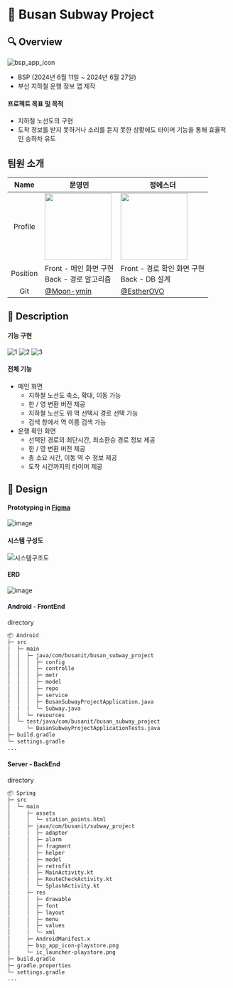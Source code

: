 # 🚉 Busan Subway Project
## 🔍 Overview
![bsp_app_icon](https://github.com/Moon-ymin/BusanSubwayProject/assets/83321379/ff0eea90-6443-40c6-a90d-b479525174a0)
- BSP (2024년 6월 11일 ~ 2024년 6월 27일)
- 부산 지하철 운행 정보 앱 제작
#### 프로젝트 목표 및 목적
- 지하철 노선도의 구현
- 도착 정보를 받지 못하거나 소리를 듣지 못한 상황에도 타이머 기능을 통해 효율적인 승하차 유도
## 팀원 소개
|   Name   | 문영민 | 정에스더 |
| :------: | ----- | ------ |
| Profile  | <img src="https://github.com/Moon-ymin/subway-project/assets/83321379/0ba481db-106f-46ea-9fed-e6dd595ea1e5" width="150px"> |<img src="https://github.com/Moon-ymin/subway-project/assets/83321379/4a5e7f8d-cdc2-4536-9342-d9f489b8eb20" width="150px"> |
| Position | Front - 메인 화면 구현 <br> Back - 경로 알고리즘 | Front - 경로 확인 화면 구현 <br> Back - DB 설계   |
| Git  | [@Moon-ymin](https://github.com/Moon-ymin) | [@EstherOVO](https://github.com/EstherOVO) |
## 📝 Description
#### 기능 구현
![1](https://github.com/Moon-ymin/BusanSubwayProject/assets/83321379/70a1f145-9f9e-4fd3-808c-b63b357dfbc3)
![2](https://github.com/Moon-ymin/BusanSubwayProject/assets/83321379/24f7a88f-d833-4c28-b9a2-04e08c553419)
![3](https://github.com/Moon-ymin/BusanSubwayProject/assets/83321379/b0d6cbde-06f5-45f3-a687-3900118c7c3c)
#### 전체 기능
- 메인 화면
  - 지하철 노선도 축소, 확대, 이동 가능
  - 한 / 영 변환 버전 제공
  - 지하철 노선도 위 역 선택시 경로 선택 가능
  - 검색 창에서 역 이름 검색 가능
- 운행 확인 화면
  - 선택된 경로의 최단시간, 최소환승 경로 정보 제공
  - 한 / 영 변환 버전 제공
  - 총 소요 시간, 이동 역 수 정보 제공
  - 도착 시간까지의 타이머 제공
## 🎨 Design
#### Prototyping in [Figma](https://www.figma.com/proto/UiQQpYoMqnA4P2OYw7OGic/Untitled?node-id=0-1&t=UJ6WzVOE1EuSFaat-1)
![image](https://github.com/Moon-ymin/subway-project/assets/83321379/734880b0-c365-4966-bf3d-f07a4fbc5311)
#### 시스템 구성도
![시스템구조도](https://github.com/Moon-ymin/BusanSubwayProject/assets/83321379/ceb5e334-9002-4c9b-8335-9c8eab5669fe)
#### ERD
![image](https://github.com/Moon-ymin/BusanSubwayProject/assets/83321379/e0331136-6590-4553-ab3d-1dd3fe725a91)
#### Android - FrontEnd
directory
```markdown
📦 Android
├─ src
│  ├─ main
│  │  ├─ java/com/busanit/busan_subway_project
│  │  │  ├─ config
│  │  │  ├─ controlle
│  │  │  ├─ metr
│  │  │  ├─ model
│  │  │  ├─ repo
│  │  │  ├─ service
│  │  │  ├─ BusanSubwayProjectApplication.java
│  │  │  └─ Subway.java
│  │  └─ resources
│  └─ test/java/com/busanit/busan_subway_project
│     └─ BusanSubwayProjectApplicationTests.java
├─ build.gradle
└─ settings.gradle
...
```
#### Server - BackEnd
directory
```markdown
📦 Spring
├─ src
│  └─ main
│     ├─ assets
│     │  └─ station_points.html
│     ├─ java/com/busanit/subway_project
│     │  ├─ adapter
│     │  ├─ alarm
│     │  ├─ fragment
│     │  ├─ helper
│     │  ├─ model
│     │  ├─ retrofit
│     │  ├─ MainActivity.kt
│     │  ├─ RouteCheckActivity.kt
│     │  └─ SplashActivity.kt
│     ├─ res
│     │  ├─ drawable
│     │  ├─ font
│     │  ├─ layout
│     │  ├─ menu
│     │  ├─ values
│     │  └─ xml
│     ├─ AndroidManifest.x
│     ├─ bsp_app_icon-playstore.png
│     └─ ic_launcher-playstore.png
├─ build.gradle
├─ gradle.properties
└─ settings.gradle
...
```
